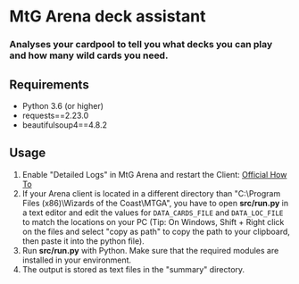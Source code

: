 # MtG Arena deck assistant
### Analyses your cardpool to tell you what decks you can play and how many wild cards you need.

## Requirements
* Python 3.6 (or higher)
* requests==2.23.0
* beautifulsoup4==4.8.2

## Usage

1) Enable "Detailed Logs" in MtG Arena and restart the Client: [Official How To](https://mtgarena-support.wizards.com/hc/en-us/articles/360000726823-Creating-Log-Files)
2) If your Arena client is located in a different directory than "C:\Program Files (x86)\Wizards of the Coast\MTGA\", you have to open **src/run.py** in a text editor and edit the values for `DATA_CARDS_FILE` and `DATA_LOC_FILE` to match the locations on your PC (Tip: On Windows, Shift + Right click on the files and select "copy as path" to copy the path to your clipboard, then paste it into the python file).
3) Run **src/run.py** with Python. Make sure that the required modules are installed in your environment.
4) The output is stored as text files in the "summary" directory.
